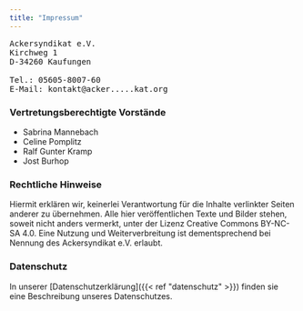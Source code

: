```yaml
---
title: "Impressum"
---
```


<pre>Ackersyndikat e.V.
Kirchweg 1
D-34260 Kaufungen

Tel.: 05605-8007-60
E-Mail: kontakt@acker.....kat.org</pre>

### Vertretungsberechtigte Vorstände

- Sabrina Mannebach
- Celine Pomplitz
- Ralf Gunter Kramp
- Jost Burhop

### Rechtliche Hinweise

Hiermit erklären wir, keinerlei Verantwortung für die Inhalte verlinkter Seiten anderer zu übernehmen. Alle hier veröffentlichen Texte und Bilder stehen, soweit nicht anders vermerkt, unter der Lizenz Creative Commons BY-NC-SA 4.0. Eine Nutzung und Weiterverbreitung ist dementsprechend bei Nennung des Ackersyndikat e.V. erlaubt.

### Datenschutz

In unserer [Datenschutzerklärung]({{< ref "datenschutz" >}}) finden sie eine Beschreibung unseres Datenschutzes.

